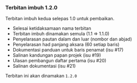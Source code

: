 ---
---

### Terbitan imbuh 1.2.0

Terbitan imbuh kedua selepas 1.0 untuk pembaikan.

* Selesai ketidaksamaan nama terbitan
* Terbitan imbuh dinamakan semula (1.1 => 1.1.0)
* Penyelarasan pautan dalam dan luar (nombor dan abjad)
* Penyelarasan had panjang aksara (60 setiap baris)
* Dokumentasi panduan untuk baris penamat (isu #17)
* Salinan kandungan papan projek (isu #19)
* Ulasan pembangun daftar pertama (isu #20)
* Salinan dokumentasi (isu #21)

Terbitan ini akan dinamakan `1.2.0`
